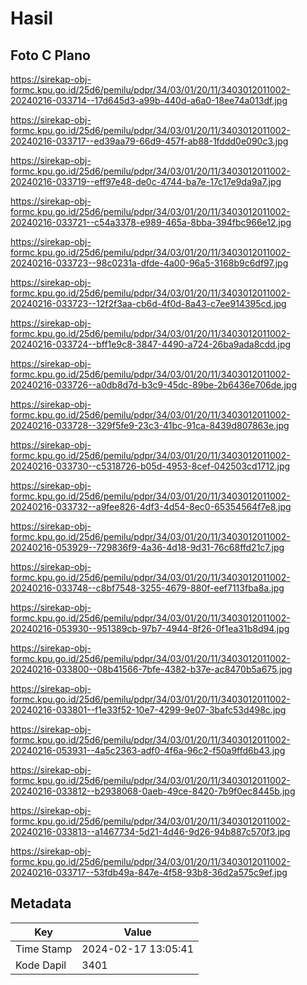 # Hasil

## Foto C Plano

https://sirekap-obj-formc.kpu.go.id/25d6/pemilu/pdpr/34/03/01/20/11/3403012011002-20240216-033714--17d645d3-a99b-440d-a6a0-18ee74a013df.jpg

https://sirekap-obj-formc.kpu.go.id/25d6/pemilu/pdpr/34/03/01/20/11/3403012011002-20240216-033717--ed39aa79-66d9-457f-ab88-1fddd0e090c3.jpg

https://sirekap-obj-formc.kpu.go.id/25d6/pemilu/pdpr/34/03/01/20/11/3403012011002-20240216-033719--eff97e48-de0c-4744-ba7e-17c17e9da9a7.jpg

https://sirekap-obj-formc.kpu.go.id/25d6/pemilu/pdpr/34/03/01/20/11/3403012011002-20240216-033721--c54a3378-e989-465a-8bba-394fbc966e12.jpg

https://sirekap-obj-formc.kpu.go.id/25d6/pemilu/pdpr/34/03/01/20/11/3403012011002-20240216-033723--98c0231a-dfde-4a00-96a5-3168b9c6df97.jpg

https://sirekap-obj-formc.kpu.go.id/25d6/pemilu/pdpr/34/03/01/20/11/3403012011002-20240216-033723--12f2f3aa-cb6d-4f0d-8a43-c7ee914395cd.jpg

https://sirekap-obj-formc.kpu.go.id/25d6/pemilu/pdpr/34/03/01/20/11/3403012011002-20240216-033724--bff1e9c8-3847-4490-a724-26ba9ada8cdd.jpg

https://sirekap-obj-formc.kpu.go.id/25d6/pemilu/pdpr/34/03/01/20/11/3403012011002-20240216-033726--a0db8d7d-b3c9-45dc-89be-2b6436e706de.jpg

https://sirekap-obj-formc.kpu.go.id/25d6/pemilu/pdpr/34/03/01/20/11/3403012011002-20240216-033728--329f5fe9-23c3-41bc-91ca-8439d807863e.jpg

https://sirekap-obj-formc.kpu.go.id/25d6/pemilu/pdpr/34/03/01/20/11/3403012011002-20240216-033730--c5318726-b05d-4953-8cef-042503cd1712.jpg

https://sirekap-obj-formc.kpu.go.id/25d6/pemilu/pdpr/34/03/01/20/11/3403012011002-20240216-033732--a9fee826-4df3-4d54-8ec0-65354564f7e8.jpg

https://sirekap-obj-formc.kpu.go.id/25d6/pemilu/pdpr/34/03/01/20/11/3403012011002-20240216-053929--729836f9-4a36-4d18-9d31-76c68ffd21c7.jpg

https://sirekap-obj-formc.kpu.go.id/25d6/pemilu/pdpr/34/03/01/20/11/3403012011002-20240216-033748--c8bf7548-3255-4679-880f-eef7113fba8a.jpg

https://sirekap-obj-formc.kpu.go.id/25d6/pemilu/pdpr/34/03/01/20/11/3403012011002-20240216-053930--951389cb-97b7-4944-8f26-0f1ea31b8d94.jpg

https://sirekap-obj-formc.kpu.go.id/25d6/pemilu/pdpr/34/03/01/20/11/3403012011002-20240216-033800--08b41566-7bfe-4382-b37e-ac8470b5a675.jpg

https://sirekap-obj-formc.kpu.go.id/25d6/pemilu/pdpr/34/03/01/20/11/3403012011002-20240216-033801--f1e33f52-10e7-4299-9e07-3bafc53d498c.jpg

https://sirekap-obj-formc.kpu.go.id/25d6/pemilu/pdpr/34/03/01/20/11/3403012011002-20240216-053931--4a5c2363-adf0-4f6a-96c2-f50a9ffd6b43.jpg

https://sirekap-obj-formc.kpu.go.id/25d6/pemilu/pdpr/34/03/01/20/11/3403012011002-20240216-033812--b2938068-0aeb-49ce-8420-7b9f0ec8445b.jpg

https://sirekap-obj-formc.kpu.go.id/25d6/pemilu/pdpr/34/03/01/20/11/3403012011002-20240216-033813--a1467734-5d21-4d46-9d26-94b887c570f3.jpg

https://sirekap-obj-formc.kpu.go.id/25d6/pemilu/pdpr/34/03/01/20/11/3403012011002-20240216-033717--53fdb49a-847e-4f58-93b8-36d2a575c9ef.jpg


## Metadata

| Key        | Value               |
| ---------- | ------------------- |
| Time Stamp | 2024-02-17 13:05:41 |
| Kode Dapil | 3401                |



